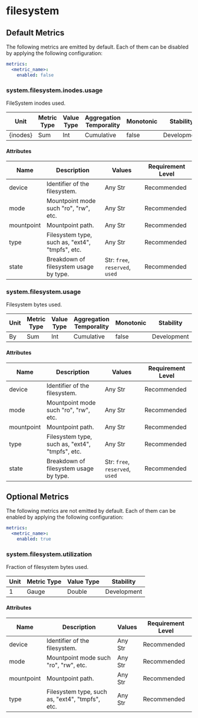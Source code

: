 [comment]: <> (Code generated by mdatagen. DO NOT EDIT.)

# filesystem

## Default Metrics

The following metrics are emitted by default. Each of them can be disabled by applying the following configuration:

```yaml
metrics:
  <metric_name>:
    enabled: false
```

### system.filesystem.inodes.usage

FileSystem inodes used.

| Unit | Metric Type | Value Type | Aggregation Temporality | Monotonic | Stability |
| ---- | ----------- | ---------- | ----------------------- | --------- | --------- |
| {inodes} | Sum | Int | Cumulative | false | Development |

#### Attributes

| Name | Description | Values | Requirement Level |
| ---- | ----------- | ------ | -------- |
| device | Identifier of the filesystem. | Any Str | Recommended |
| mode | Mountpoint mode such "ro", "rw", etc. | Any Str | Recommended |
| mountpoint | Mountpoint path. | Any Str | Recommended |
| type | Filesystem type, such as, "ext4", "tmpfs", etc. | Any Str | Recommended |
| state | Breakdown of filesystem usage by type. | Str: ``free``, ``reserved``, ``used`` | Recommended |

### system.filesystem.usage

Filesystem bytes used.

| Unit | Metric Type | Value Type | Aggregation Temporality | Monotonic | Stability |
| ---- | ----------- | ---------- | ----------------------- | --------- | --------- |
| By | Sum | Int | Cumulative | false | Development |

#### Attributes

| Name | Description | Values | Requirement Level |
| ---- | ----------- | ------ | -------- |
| device | Identifier of the filesystem. | Any Str | Recommended |
| mode | Mountpoint mode such "ro", "rw", etc. | Any Str | Recommended |
| mountpoint | Mountpoint path. | Any Str | Recommended |
| type | Filesystem type, such as, "ext4", "tmpfs", etc. | Any Str | Recommended |
| state | Breakdown of filesystem usage by type. | Str: ``free``, ``reserved``, ``used`` | Recommended |

## Optional Metrics

The following metrics are not emitted by default. Each of them can be enabled by applying the following configuration:

```yaml
metrics:
  <metric_name>:
    enabled: true
```

### system.filesystem.utilization

Fraction of filesystem bytes used.

| Unit | Metric Type | Value Type | Stability |
| ---- | ----------- | ---------- | --------- |
| 1 | Gauge | Double | Development |

#### Attributes

| Name | Description | Values | Requirement Level |
| ---- | ----------- | ------ | -------- |
| device | Identifier of the filesystem. | Any Str | Recommended |
| mode | Mountpoint mode such "ro", "rw", etc. | Any Str | Recommended |
| mountpoint | Mountpoint path. | Any Str | Recommended |
| type | Filesystem type, such as, "ext4", "tmpfs", etc. | Any Str | Recommended |
